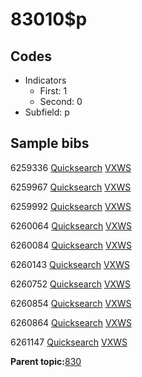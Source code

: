 # 83010$p

## Codes

-   Indicators
    -   First: 1
    -   Second: 0
-   Subfield: p

## Sample bibs

6259336 [Quicksearch](https://search.library.yale.edu/catalog/6259336) [VXWS](http://prodorbis.library.yale.edu:7014/vxws/GetHoldingsService?bibId=6259336)

6259967 [Quicksearch](https://search.library.yale.edu/catalog/6259967) [VXWS](http://prodorbis.library.yale.edu:7014/vxws/GetHoldingsService?bibId=6259967)

6259992 [Quicksearch](https://search.library.yale.edu/catalog/6259992) [VXWS](http://prodorbis.library.yale.edu:7014/vxws/GetHoldingsService?bibId=6259992)

6260064 [Quicksearch](https://search.library.yale.edu/catalog/6260064) [VXWS](http://prodorbis.library.yale.edu:7014/vxws/GetHoldingsService?bibId=6260064)

6260084 [Quicksearch](https://search.library.yale.edu/catalog/6260084) [VXWS](http://prodorbis.library.yale.edu:7014/vxws/GetHoldingsService?bibId=6260084)

6260143 [Quicksearch](https://search.library.yale.edu/catalog/6260143) [VXWS](http://prodorbis.library.yale.edu:7014/vxws/GetHoldingsService?bibId=6260143)

6260752 [Quicksearch](https://search.library.yale.edu/catalog/6260752) [VXWS](http://prodorbis.library.yale.edu:7014/vxws/GetHoldingsService?bibId=6260752)

6260854 [Quicksearch](https://search.library.yale.edu/catalog/6260854) [VXWS](http://prodorbis.library.yale.edu:7014/vxws/GetHoldingsService?bibId=6260854)

6260864 [Quicksearch](https://search.library.yale.edu/catalog/6260864) [VXWS](http://prodorbis.library.yale.edu:7014/vxws/GetHoldingsService?bibId=6260864)

6261147 [Quicksearch](https://search.library.yale.edu/catalog/6261147) [VXWS](http://prodorbis.library.yale.edu:7014/vxws/GetHoldingsService?bibId=6261147)

**Parent topic:**[830](../../tags/830/830.md)

